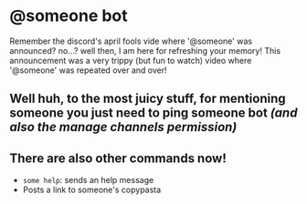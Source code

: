 # @someone bot
Remember the discord's april fools vide where '@someone' was announced? no...? well then, I am here for refreshing your memory!
  This announcement was a very trippy (but fun to watch) video where '@someone' was repeated over and over!
## Well huh, to the most juicy stuff, for mentioning someone you just need to ping someone bot *(and also the manage channels permission)*
## There are also other commands now!</h2>
* `some help`: sends an help message</h3>
* Posts a link to someone's copypasta</h3>
